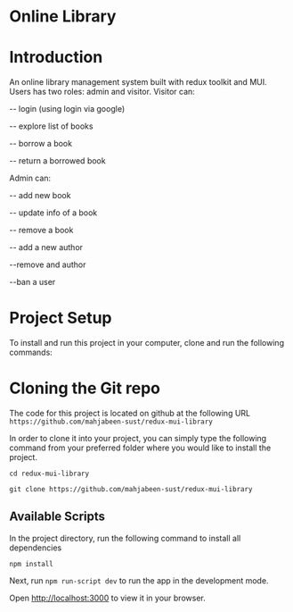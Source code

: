 
# Online Library 

# Introduction
An online library management system built with redux toolkit and MUI.
Users has two roles: admin and visitor.
Visitor can:

-- login (using login via google)

-- explore list of books

-- borrow a book

-- return a borrowed book

Admin can:

-- add new book

-- update info of a book

-- remove a book

-- add a new author

--remove and author

--ban a user

# Project Setup

To install and run this project in your computer, clone and run the following commands:



# Cloning the Git repo

The code for this project is located on github at the following URL `https://github.com/mahjabeen-sust/redux-mui-library`

In order to clone it into your project, you can simply type the following command from your preferred folder where you would like to install the project.

`cd redux-mui-library`

`git clone https://github.com/mahjabeen-sust/redux-mui-library`


## Available Scripts

In the project directory, run the following command to install all dependencies

`npm install`

Next, run `npm run-script dev` to run the app in the development mode.

Open [http://localhost:3000](http://localhost:3000) to view it in your browser.


